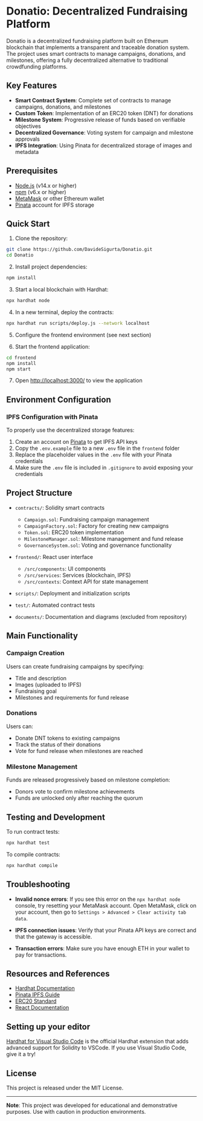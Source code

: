 # Donatio: Decentralized Fundraising Platform

Donatio is a decentralized fundraising platform built on Ethereum blockchain that implements a transparent and traceable donation system. The project uses smart contracts to manage campaigns, donations, and milestones, offering a fully decentralized alternative to traditional crowdfunding platforms.

## Key Features

- **Smart Contract System**: Complete set of contracts to manage campaigns, donations, and milestones
- **Custom Token**: Implementation of an ERC20 token (DNT) for donations
- **Milestone System**: Progressive release of funds based on verifiable objectives
- **Decentralized Governance**: Voting system for campaign and milestone approvals
- **IPFS Integration**: Using Pinata for decentralized storage of images and metadata

## Prerequisites

- [Node.js](https://nodejs.org/) (v14.x or higher)
- [npm](https://www.npmjs.com/) (v6.x or higher)
- [MetaMask](https://metamask.io/) or other Ethereum wallet
- [Pinata](https://www.pinata.cloud/) account for IPFS storage

## Quick Start

1. Clone the repository:

```sh
git clone https://github.com/DavideSigurta/Donatio.git
cd Donatio
```

2. Install project dependencies:

```sh
npm install
```

3. Start a local blockchain with Hardhat:

```sh
npx hardhat node
```

4. In a new terminal, deploy the contracts:

```sh
npx hardhat run scripts/deploy.js --network localhost
```

5. Configure the frontend environment (see next section)

6. Start the frontend application:

```sh
cd frontend
npm install
npm start
```

7. Open [http://localhost:3000/](http://localhost:3000/) to view the application

## Environment Configuration

### IPFS Configuration with Pinata

To properly use the decentralized storage features:

1. Create an account on [Pinata](https://www.pinata.cloud/) to get IPFS API keys
2. Copy the `.env.example` file to a new `.env` file in the `frontend` folder
3. Replace the placeholder values in the `.env` file with your Pinata credentials
4. Make sure the `.env` file is included in `.gitignore` to avoid exposing your credentials


## Project Structure

- `contracts/`: Solidity smart contracts
  - `Campaign.sol`: Fundraising campaign management
  - `CampaignFactory.sol`: Factory for creating new campaigns
  - `Token.sol`: ERC20 token implementation
  - `MilestoneManager.sol`: Milestone management and fund release
  - `GovernanceSystem.sol`: Voting and governance functionality
  
- `frontend/`: React user interface
  - `/src/components`: UI components
  - `/src/services`: Services (blockchain, IPFS)
  - `/src/contexts`: Context API for state management
  
- `scripts/`: Deployment and initialization scripts
- `test/`: Automated contract tests
- `documents/`: Documentation and diagrams (excluded from repository)

## Main Functionality

### Campaign Creation

Users can create fundraising campaigns by specifying:
- Title and description
- Images (uploaded to IPFS)
- Fundraising goal
- Milestones and requirements for fund release

### Donations

Users can:
- Donate DNT tokens to existing campaigns
- Track the status of their donations
- Vote for fund release when milestones are reached

### Milestone Management

Funds are released progressively based on milestone completion:
- Donors vote to confirm milestone achievements
- Funds are unlocked only after reaching the quorum

## Testing and Development

To run contract tests:

```sh
npx hardhat test
```

To compile contracts:

```sh
npx hardhat compile
```

## Troubleshooting

- **Invalid nonce errors**: If you see this error on the `npx hardhat node` console, try resetting your MetaMask account. Open MetaMask, click on your account, then go to `Settings > Advanced > Clear activity tab data`.

- **IPFS connection issues**: Verify that your Pinata API keys are correct and that the gateway is accessible.

- **Transaction errors**: Make sure you have enough ETH in your wallet to pay for transactions.

## Resources and References

- [Hardhat Documentation](https://hardhat.org/docs/)
- [Pinata IPFS Guide](https://docs.pinata.cloud/)
- [ERC20 Standard](https://eips.ethereum.org/EIPS/eip-20)
- [React Documentation](https://reactjs.org/docs/getting-started.html)

## Setting up your editor

[Hardhat for Visual Studio Code](https://hardhat.org/hardhat-vscode) is the official Hardhat extension that adds advanced support for Solidity to VSCode. If you use Visual Studio Code, give it a try!

## License

This project is released under the MIT License.

---

**Note**: This project was developed for educational and demonstrative purposes. Use with caution in production environments.
